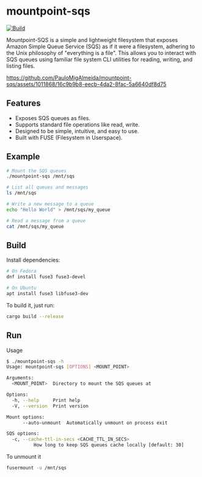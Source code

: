 mountpoint-sqs
==============
[![Build](https://github.com/PauloMigAlmeida/mountpoint-sqs/actions/workflows/rust.yml/badge.svg)](https://github.com/PauloMigAlmeida/mountpoint-sqs/actions/workflows/rust.yml)

Mountpoint-SQS is a simple and lightweight filesystem that exposes Amazon Simple Queue Service (SQS) as if it were a
filesystem, adhering to the Unix philosophy of "everything is a file". This allows you to interact with SQS queues using
familiar file system CLI utilities for reading, writing, and listing files.


https://github.com/PauloMigAlmeida/mountpoint-sqs/assets/1011868/16c9b9b8-eecb-4da2-8fac-5a6640df8d75


## Features

* Exposes SQS queues as files.
* Supports standard file operations like read, write.
* Designed to be simple, intuitive, and easy to use.
* Built with FUSE (Filesystem in Userspace).

## Example

```bash
# Mount the SQS queues
./mountpoint-sqs /mnt/sqs

# List all queues and messages
ls /mnt/sqs

# Write a new message to a queue
echo "Hello World" > /mnt/sqs/my_queue

# Read a message from a queue
cat /mnt/sqs/my_queue
```

## Build

Install dependencies:

```bash
# On Fedora
dnf install fuse3 fuse3-devel

# On Ubuntu
apt install fuse3 libfuse3-dev
```

To build it, just run:

```bash
cargo build --release
```

## Run

Usage

```bash
$ ./mountpoint-sqs -h
Usage: mountpoint-sqs [OPTIONS] <MOUNT_POINT>

Arguments:
  <MOUNT_POINT>  Directory to mount the SQS queues at

Options:
  -h, --help     Print help
  -V, --version  Print version

Mount options:
      --auto-unmount  Automatically unmount on process exit

SQS options:
  -c, --cache-ttl-in-secs <CACHE_TTL_IN_SECS>
          How long to keep SQS queues cache locally [default: 30]
```

To unmount it

```bash
fusermount -u /mnt/sqs 
```
